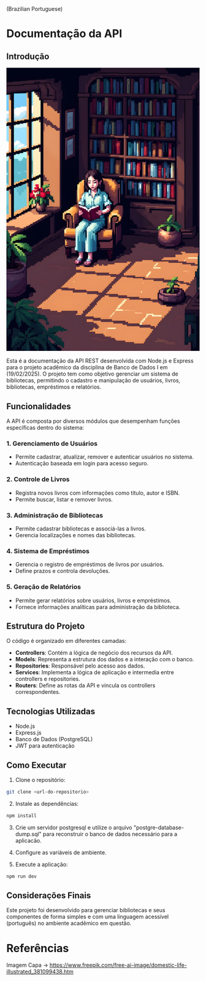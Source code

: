 (Brazilian Portuguese)

# Documentação da API

## Introdução

![Capa da API](./preview/domestic-life-illustrated.jpg)

Esta é a documentação da API REST desenvolvida com Node.js e Express para o projeto acadêmico da disciplina de Banco de Dados I em (19/02/2025). O projeto tem como objetivo gerenciar um sistema de bibliotecas, permitindo o cadastro e manipulação de usuários, livros, bibliotecas, empréstimos e relatórios.

## Funcionalidades

A API é composta por diversos módulos que desempenham funções específicas dentro do sistema:

### 1. Gerenciamento de Usuários

- Permite cadastrar, atualizar, remover e autenticar usuários no sistema.
- Autenticação baseada em login para acesso seguro.

### 2. Controle de Livros

- Registra novos livros com informações como título, autor e ISBN.
- Permite buscar, listar e remover livros.

### 3. Administração de Bibliotecas

- Permite cadastrar bibliotecas e associá-las a livros.
- Gerencia localizações e nomes das bibliotecas.

### 4. Sistema de Empréstimos

- Gerencia o registro de empréstimos de livros por usuários.
- Define prazos e controla devoluções.

### 5. Geração de Relatórios

- Permite gerar relatórios sobre usuários, livros e empréstimos.
- Fornece informações analíticas para administração da biblioteca.

## Estrutura do Projeto

O código é organizado em diferentes camadas:

- **Controllers**: Contém a lógica de negócio dos recursos da API.
- **Models**: Representa a estrutura dos dados e a interação com o banco.
- **Repositories**: Responsável pelo acesso aos dados.
- **Services**: Implementa a lógica de aplicação e intermedia entre controllers e repositories.
- **Routers**: Define as rotas da API e vincula os controllers correspondentes.

## Tecnologias Utilizadas

- Node.js
- Express.js
- Banco de Dados (PostgreSQL)
- JWT para autenticação

## Como Executar

1. Clone o repositório:

```sh
git clone <url-do-repositorio>
```

2. Instale as dependências:

```sh
npm install
```

3. Crie um servidor postgresql e utilize o arquivo "postgre-database-dump.sql" para reconstruir
   o banco de dados necessário para a aplicacão.

4. Configure as variáveis de ambiente.

5. Execute a aplicação:

```sh
npm run dev
```

## Considerações Finais

Este projeto foi desenvolvido para gerenciar bibliotecas e seus componentes de forma simples e com uma linguagem acessível (português) no ambiente acadêmico em questão.

# Referências

Imagem Capa -> https://www.freepik.com/free-ai-image/domestic-life-illustrated_381099438.htm
